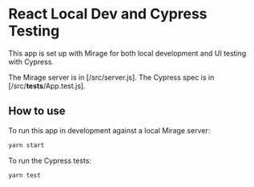 # React Local Dev and Cypress Testing

This app is set up with Mirage for both local development and UI testing with Cypress.

The Mirage server is in [/src/server.js]. The Cypress spec is in [/src/__tests__/App.test.js].

## How to use

To run this app in development against a local Mirage server:

```sh
yarn start
```

To run the Cypress tests:

```sh
yarn test
```
